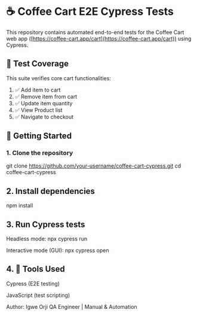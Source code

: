 # ☕ Coffee Cart E2E Cypress Tests

This repository contains automated end-to-end tests for the Coffee Cart web app ([https://coffee-cart.app/cart](https://coffee-cart.app/cart)) using Cypress.

## 🧪 Test Coverage

This suite verifies core cart functionalities:

1. ✅ Add item to cart
2. ✅ Remove item from cart
3. ✅ Update item quantity
4. ✅ View Product list
5. ✅ Navigate to checkout

## 🚀 Getting Started

### 1. Clone the repository
git clone https://github.com/your-username/coffee-cart-cypress.git
cd coffee-cart-cypress

## 2. Install dependencies
npm install

## 3. Run Cypress tests

Headless mode:
npx cypress run

Interactive mode (GUI):
npx cypress open

## 4. 📌 Tools Used
Cypress (E2E testing)

JavaScript (test scripting)




Author:
Igwe Orji
QA Engineer | Manual & Automation
